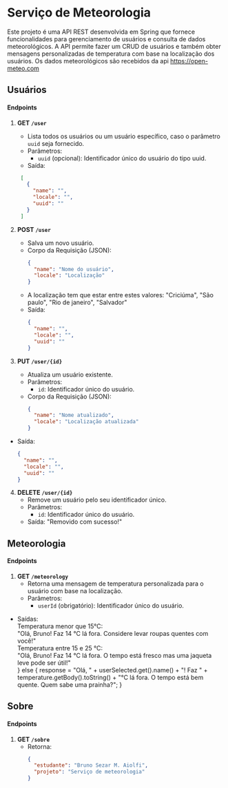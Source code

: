 # Serviço de Meteorologia
Este projeto é uma API REST desenvolvida em Spring que fornece funcionalidades para gerenciamento de usuários e consulta de dados meteorológicos. A API permite fazer um CRUD de usuários e também obter mensagens personalizadas de temperatura com base na localização dos usuários.
Os dados meteorológicos são recebidos da api https://open-meteo.com

## Usuários

#### Endpoints

1. **GET `/user`**
   - Lista todos os usuários ou um usuário específico, caso o parâmetro `uuid` seja fornecido.
   - Parâmetros:
     - `uuid` (opcional): Identificador único do usuário do tipo uuid.
   - Saída:
    ```json
     [
       {
         "name": "",
         "locale": "",
         "uuid": ""
       }
     ]
     ```
2. **POST `/user`**
   - Salva um novo usuário.
   - Corpo da Requisição (JSON):
     ```json
     {
       "name": "Nome do usuário",
       "locale": "Localização"
     }
     ```
   - A localização tem que estar entre estes valores: "Criciúma", "São paulo", "Rio de janeiro", "Salvador"
   - Saída:
       ```json
       {
         "name": "",
         "locale": "",
         "uuid": ""
       }
        ```
     
3. **PUT `/user/{id}`**
   - Atualiza um usuário existente.
   - Parâmetros:
     - `id`: Identificador único do usuário.
   - Corpo da Requisição (JSON):
     ```json
     {
       "name": "Nome atualizado",
       "locale": "Localização atualizada"
     }
     ```
  - Saída:
    ```json
    {
      "name": "",
      "locale": "",
      "uuid": ""
    }
     ```

4. **DELETE `/user/{id}`**
   - Remove um usuário pelo seu identificador único.
   - Parâmetros:
     - `id`: Identificador único do usuário.
   - Saída: "Removido com sucesso!"

## Meteorologia

#### Endpoints

1. **GET `/meteorology`**
   - Retorna uma mensagem de temperatura personalizada para o usuário com base na localização.
   - Parâmetros:
     - `userId` (obrigatório): Identificador único do usuário.
  - Saídas: <br>
      Temperatura menor que 15°C: <br>
          "Olá, Bruno! Faz 14 °C lá fora. Considere levar roupas quentes com você!" <br>
      Temperatura entre 15 e 25 °C: <br>
          "Olá, Bruno! Faz 14 °C lá fora. O tempo está fresco mas uma jaqueta leve pode ser útil!" <br>
      } else {
          response = "Olá, " + userSelected.get().name() + "! Faz " + temperature.getBody().toString() + "°C lá fora. O tempo está bem quente. Quem sabe uma prainha?";
      }

    
## Sobre

#### Endpoints

1. **GET `/sobre`**
   - Retorna:
     ```json
     {
       "estudante": "Bruno Sezar M. Aiolfi",
       "projeto": "Serviço de meteorologia"
     }
     ```
  
